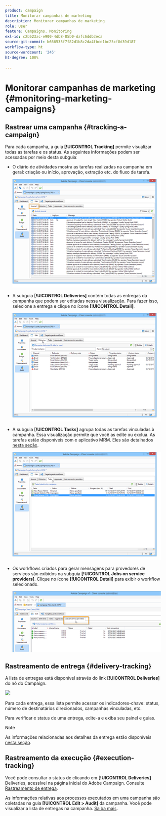 ```yaml
---
product: campaign
title: Monitorar campanhas de marketing
description: Monitorar campanhas de marketing
role: User
feature: Campaigns, Monitoring
exl-id: c2b523ac-e900-4db8-85b0-dafc6ddb3eca
source-git-commit: b666535f7f82d1b8c2da4fbce1bc25cf8d39d187
workflow-type: ht
source-wordcount: '245'
ht-degree: 100%

---
```


# Monitorar campanhas de marketing {#monitoring-marketing-campaigns}

## Rastrear uma campanha {#tracking-a-campaign}

Para cada campanha, a guia **[!UICONTROL Tracking]** permite visualizar todas as tarefas e os status. As seguintes informações podem ser acessadas por meio desta subguia:

* O diário de atividades mostra as tarefas realizadas na campanha em geral: criação ou início, aprovação, extração etc. do fluxo de tarefa.

  ![](assets/s_ncs_user_op_edit_exe_tab_a.png)

* A subguia **[!UICONTROL Deliveries]** contém todas as entregas da campanha que podem ser editadas nessa visualização. Para fazer isso, selecione a entrega e clique no ícone **[!UICONTROL Detail]**.

  ![](assets/s_ncs_user_op_edit_exe_tab_b.png)

* A subguia **[!UICONTROL Tasks]** agrupa todas as tarefas vinculadas à campanha. Essa visualização permite que você as edite ou exclua. As tarefas estão disponíveis com o aplicativo MRM. Eles são detalhados [nesta seção](../../mrm/using/creating-and-managing-tasks.md).

  ![](assets/s_ncs_user_op_edit_exe_tab_e.png)

* Os workflows criados para gerar mensagens para provedores de serviços são exibidos na subguia **[!UICONTROL Jobs on service providers]**. Clique no ícone **[!UICONTROL Detail]** para exibir o workflow selecionado.

  ![](assets/s_ncs_user_op_edit_exe_tab_d.png)

## Rastreamento de entrega {#delivery-tracking}

A lista de entregas está disponível através do link **[!UICONTROL Deliveries]** do nó do Campaign.

![](assets/s_ncs_user_op_del_state_from_homepage.png)

Para cada entrega, essa lista permite acessar os indicadores-chave: status, número de destinatários direcionados, campanhas vinculadas, etc.

Para verificar o status de uma entrega, edite-a e exiba seu painel e guias.

>[!NOTE]
>
>As informações relacionadas aos detalhes da entrega estão disponíveis [nesta seção](../../delivery/using/about-message-tracking.md).

## Rastreamento da execução {#execution-tracking}

Você pode consultar o status de clicando em **[!UICONTROL Deliveries]** Deliveries, acessível na página inicial do Adobe Campaign. Consulte [Rastreamento de entrega](#delivery-tracking).

As informações relativas aos processos executados em uma campanha são coletadas na guia **[!UICONTROL Edit > Audit]** da campanha. Você pode visualizar a lista de entregas na campanha. [Saiba mais](#tracking-a-campaign).
